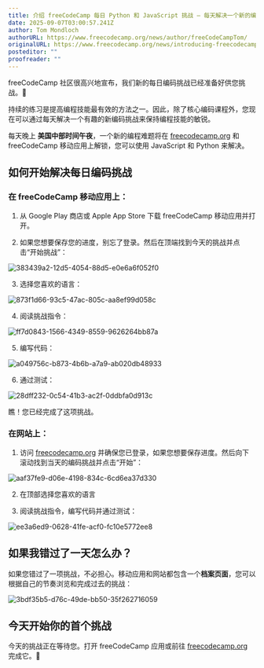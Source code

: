 ```yaml
---
title: 介绍 freeCodeCamp 每日 Python 和 JavaScript 挑战 – 每天解决一个新的编程难题
date: 2025-09-07T03:00:57.241Z
author: Tom Mondloch
authorURL: https://www.freecodecamp.org/news/author/freeCodeCampTom/
originalURL: https://www.freecodecamp.org/news/introducing-freecodecamp-daily-python-and-javascript-challenges-solve-a-new-programming-puzzle-every-day/
posteditor: ""
proofreader: ""
---
```


freeCodeCamp 社区很高兴地宣布，我们新的每日编码挑战已经准备好供您挑战。🎊

<!-- more -->

持续的练习是提高编程技能最有效的方法之一。因此，除了核心编码课程外，您现在可以通过每天解决一个有趣的新编码挑战来保持编程技能的敏锐。

每天晚上 **美国中部时间午夜**，一个新的编程难题将在 [freecodecamp.org][1] 和 freeCodeCamp 移动应用上解锁，您可以使用 JavaScript 和 Python 来解决。

## 如何开始解决每日编码挑战

### 在 freeCodeCamp 移动应用上：

1. 从 Google Play 商店或 Apple App Store 下载 freeCodeCamp 移动应用并打开。
    
2. 如果您想要保存您的进度，别忘了登录。然后在顶端找到今天的挑战并点击“开始挑战”：
    

![383439a2-12d5-4054-88d5-e0e6a6f052f0](https://cdn.hashnode.com/res/hashnode/image/upload/v1757013682796/383439a2-12d5-4054-88d5-e0e6a6f052f0.png)

3. 选择您喜欢的语言：

![873f1d66-93c5-47ac-805c-aa8ef99d058c](https://cdn.hashnode.com/res/hashnode/image/upload/v1757013721085/873f1d66-93c5-47ac-805c-aa8ef99d058c.png)

4. 阅读挑战指令：

![ff7d0843-1566-4349-8559-9626264bb87a](https://cdn.hashnode.com/res/hashnode/image/upload/v1757013769135/ff7d0843-1566-4349-8559-9626264bb87a.png)

5. 编写代码：

![a049756c-b873-4b6b-a7a9-ab020db48933](https://cdn.hashnode.com/res/hashnode/image/upload/v1757013821639/a049756c-b873-4b6b-a7a9-ab020db48933.png)

6. 通过测试：

![28dff232-0c54-41b3-ac2f-0ddbfa0d913c](https://cdn.hashnode.com/res/hashnode/image/upload/v1757014651276/28dff232-0c54-41b3-ac2f-0ddbfa0d913c.png)

瞧！您已经完成了这项挑战。

### 在网站上：

1. 访问 [freecodecamp.org][2] 并确保您已登录，如果您想要保存进度。然后向下滚动找到当天的编码挑战并点击“开始”：

![aaf37fe9-d06e-4198-834c-6cd6ea37d330](https://cdn.hashnode.com/res/hashnode/image/upload/v1757014100541/aaf37fe9-d06e-4198-834c-6cd6ea37d330.png)

2. 在顶部选择您喜欢的语言
    
3. 阅读挑战指令，编写代码并通过测试：
    

![ee3a6ed9-0628-41fe-acf0-fc10e5772ee8](https://cdn.hashnode.com/res/hashnode/image/upload/v1757014412721/ee3a6ed9-0628-41fe-acf0-fc10e5772ee8.png)

## 如果我错过了一天怎么办？

如果您错过了一项挑战，不必担心。移动应用和网站都包含一个**档案页面**，您可以根据自己的节奏浏览和完成过去的挑战：

![3bdf35b5-d76c-49de-bb50-35f262716059](https://cdn.hashnode.com/res/hashnode/image/upload/v1757015163098/3bdf35b5-d76c-49de-bb50-35f262716059.png)

## 今天开始你的首个挑战

今天的挑战正在等待您。打开 freeCodeCamp 应用或前往 [freecodecamp.org][3] 完成它。🚀

[1]: https://freecodecamp.org
[2]: https://freecodecamp.org
[3]: https://freecodecamp.org

